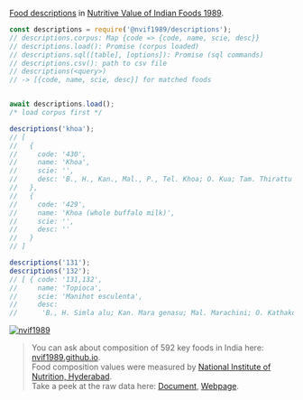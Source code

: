 [Food descriptions] in [Nutritive Value of Indian Foods 1989].

```javascript
const descriptions = require('@nvif1989/descriptions');
// descriptions.corpus: Map {code => {code, name, scie, desc}}
// descriptions.load(): Promise (corpus loaded)
// descriptions.sql([table], [options]): Promise (sql commands)
// descriptions.csv(): path to csv file
// descriptions(<query>)
// -> [{code, name, scie, desc}] for matched foods


await descriptions.load();
/* load corpus first */

descriptions('khoa');
// [
//   {
//     code: '430',
//     name: 'Khoa',
//     scie: '',
//     desc: 'B., H., Kan., Mal., P., Tel. Khoa; O. Kua; Tam. Thirattu pal'
//   },
//   {
//     code: '429',
//     name: 'Khoa (whole buffalo milk)',
//     scie: '',
//     desc: ''
//   }
// ]

descriptions('131');
descriptions('132');
// [ { code: '131,132',
//     name: 'Topioca',
//     scie: 'Manihot esculenta',
//     desc:
//      'B., H. Simla alu; Kan. Mara genasu; Mal. Marachini; O. Kathakonda; Tam. Maravalli kizhangu; Tel. Karrapendalamu; Other names: Cassava; Kappa' } ]
```


[![nvif1989](https://i.imgur.com/mGVou5c.png)](https://www.npmjs.com/package/nvif1989)
> You can ask about composition of 592 key foods in India here: [nvif1989.github.io].<br>
> Food composition values were measured by [National Institute of Nutrition, Hyderabad].<br>
> Take a peek at the raw data here: [Document], [Webpage].

[Nutritive Value of Indian Foods 1989]: https://www.icmr.nic.in/content/nutritive-value-indian-foods-nvif-c-gopalan-b-v-rama-sastri-sc-balasubramanian-revised
[Food descriptions]: https://github.com/nvif1989/descriptions/blob/master/index.csv
[nvif1989.github.io]: https://nvif1989.github.io
[National Institute of Nutrition, Hyderabad]: https://www.nin.res.in/
[Document]: https://docs.google.com/spreadsheets/d/1mQgRIU0EO8t1ZT72Fc6qAgcWBoqBTMK-gYl5fS9CrFE/edit?usp=sharing
[Webpage]: https://docs.google.com/spreadsheets/d/e/2PACX-1vSrD1oY4lNHWpBxzKsnYW9RelZDksfhuDITKyqGqUYAu69V6EyeIe7RajqxxKNu6_bCAg5Il7mB1WGC/pubhtml
